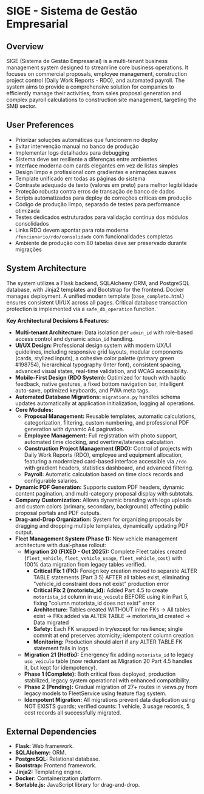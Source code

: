 # SIGE - Sistema de Gestão Empresarial

## Overview
SIGE (Sistema de Gestão Empresarial) is a multi-tenant business management system designed to streamline core business operations. It focuses on commercial proposals, employee management, construction project control (Daily Work Reports - RDO), and automated payroll. The system aims to provide a comprehensive solution for companies to efficiently manage their activities, from sales proposal generation and complex payroll calculations to construction site management, targeting the SMB sector.

## User Preferences
- Priorizar soluções automáticas que funcionem no deploy
- Evitar intervenção manual no banco de produção
- Implementar logs detalhados para debugging
- Sistema deve ser resiliente a diferenças entre ambientes
- Interface moderna com cards elegantes em vez de listas simples
- Design limpo e profissional com gradientes e animações suaves
- Template unificado em todas as páginas do sistema
- Contraste adequado de texto (valores em preto) para melhor legibilidade
- Proteção robusta contra erros de transação de banco de dados
- Scripts automatizados para deploy de correções críticas em produção
- Código de produção limpo, separado de testes para performance otimizada
- Testes dedicados estruturados para validação contínua dos módulos consolidados
- Links RDO devem apontar para rota moderna `/funcionario/rdo/consolidado` com funcionalidades completas
- Ambiente de produção com 80 tabelas deve ser preservado durante migrações

## System Architecture
The system utilizes a Flask backend, SQLAlchemy ORM, and PostgreSQL database, with Jinja2 templates and Bootstrap for the frontend. Docker manages deployment. A unified modern template (`base_completo.html`) ensures consistent UI/UX across all pages. Critical database transaction protection is implemented via a `safe_db_operation` function.

**Key Architectural Decisions & Features:**
-   **Multi-tenant Architecture:** Data isolation per `admin_id` with role-based access control and dynamic `admin_id` handling.
-   **UI/UX Design:** Professional design system with modern UX/UI guidelines, including responsive grid layouts, modular components (cards, stylized inputs), a cohesive color palette (primary green #198754), hierarchical typography (Inter font), consistent spacing, advanced visual states, real-time validation, and WCAG accessibility.
-   **Mobile-First Design (RDO System):** Optimized for touch with haptic feedback, native gestures, a fixed bottom navigation bar, intelligent auto-save, optimized keyboards, and PWA meta tags.
-   **Automated Database Migrations:** `migrations.py` handles schema updates automatically at application initialization, logging all operations.
-   **Core Modules:**
    -   **Proposal Management:** Reusable templates, automatic calculations, categorization, filtering, custom numbering, and professional PDF generation with dynamic A4 pagination.
    -   **Employee Management:** Full registration with photo support, automated time clocking, and overtime/lateness calculation.
    -   **Construction Project Management (RDO):** Control of projects with Daily Work Reports (RDO), employee and equipment allocation, featuring a modernized card-based interface accessible via `/rdo` with gradient headers, statistics dashboard, and advanced filtering.
    -   **Payroll:** Automatic calculation based on time clock records and configurable salaries.
-   **Dynamic PDF Generation:** Supports custom PDF headers, dynamic content pagination, and multi-category proposal display with subtotals.
-   **Company Customization:** Allows dynamic branding with logo uploads and custom colors (primary, secondary, background) affecting public proposal portals and PDF outputs.
-   **Drag-and-Drop Organization:** System for organizing proposals by dragging and dropping multiple templates, dynamically updating PDF output.
-   **Fleet Management System (Phase 1):** New vehicle management architecture with dual-phase rollout:
    -   **Migration 20 (FIXED - Oct 2025):** Complete Fleet tables created (`fleet_vehicle`, `fleet_vehicle_usage`, `fleet_vehicle_cost`) with 100% data migration from legacy tables verified.
        - **Critical Fix 1 (FK):** Foreign key creation moved to separate ALTER TABLE statements (Part 3.5) AFTER all tables exist, eliminating "vehicle_id constraint does not exist" production error
        - **Critical Fix 2 (motorista_id):** Added Part 4.5 to create `motorista_id` column in `uso_veiculo` BEFORE using it in Part 5, fixing "column motorista_id does not exist" error
        - **Architecture:** Tables created WITHOUT inline FKs → All tables exist → FKs added via ALTER TABLE → motorista_id created → Data migrated
        - **Safety:** Each FK wrapped in try/except for resilience; single commit at end preserves atomicity; idempotent column creation
        - **Monitoring:** Production should alert if any ALTER TABLE FK statement fails in logs
    -   **Migration 21 (Hotfix):** Emergency fix adding `motorista_id` to legacy `uso_veiculo` table (now redundant as Migration 20 Part 4.5 handles it, but kept for idempotency).
    -   **Phase 1 (Complete):** Both critical fixes deployed, production stabilized, legacy system operational with enhanced compatibility.
    -   **Phase 2 (Pending):** Gradual migration of 27+ routes in views.py from legacy models to FleetService using feature flag system.
    -   **Idempotent Migration:** All migrations prevent data duplication using NOT EXISTS guards; verified counts: 1 vehicle, 3 usage records, 5 cost records all successfully migrated.

## External Dependencies
-   **Flask:** Web framework.
-   **SQLAlchemy:** ORM.
-   **PostgreSQL:** Relational database.
-   **Bootstrap:** Frontend framework.
-   **Jinja2:** Templating engine.
-   **Docker:** Containerization platform.
-   **Sortable.js:** JavaScript library for drag-and-drop.